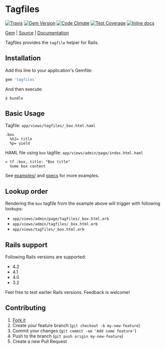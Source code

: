 [github]: https://github.com/neopoly/tagfiles
[doc]: http://rubydoc.info/github/neopoly/tagfiles/master/file/README.md
[gem]: https://rubygems.org/gems/tagfiles
[gem-badge]: https://img.shields.io/gem/v/tagfiles.svg
[travis]: https://travis-ci.org/neopoly/tagfiles
[travis-badge]: https://img.shields.io/travis/neopoly/tagfiles.svg?branch=master
[codeclimate]: https://codeclimate.com/github/neopoly/tagfiles
[codeclimate-climate-badge]: https://img.shields.io/codeclimate/github/neopoly/tagfiles.svg
[codeclimate-coverage-badge]: https://codeclimate.com/github/neopoly/tagfiles/badges/coverage.svg
[inchpages]: https://inch-ci.org/github/neopoly/tagfiles
[inchpages-badge]: https://inch-ci.org/github/neopoly/tagfiles.svg?branch=master&style=flat

# Tagfiles

[![Travis][travis-badge]][travis]
[![Gem Version][gem-badge]][gem]
[![Code Climate][codeclimate-climate-badge]][codeclimate]
[![Test Coverage][codeclimate-coverage-badge]][codeclimate]
[![Inline docs][inchpages-badge]][inchpages]

[Gem][gem] |
[Source][github] |
[Documentation][doc]

Tagfiles provides the `tagfile` helper for Rails.

## Installation

Add this line to your application's Gemfile:

```ruby
gem 'tagfiles'
```

And then execute:

    $ bundle

## Basic Usage

Tagfile: `app/views/tagfiles/_box.html.haml`

```haml
.box
  %h2= title
  %p= yield
```

HAML file using `box` tagfile: `app/views/admin/page/index.html.haml`

```haml
= tf :box, title: "Box title"
  Some box content
```

See [examples/](https://github.com/neopoly/tagfiles/tree/master/examples) and [specs](https://github.com/neopoly/tagfiles/blob/master/spec/integration/rails_spec.rb) for more examples.

## Lookup order

Rendering the `box` tagfile from the example above will trigger with following lookups:

* `app/views/admin/page/tagfiles/_box.html.erb`
* `app/views/admin/tagfiles/_box.html.erb`
* `app/views/tagfiles/_box.html.erb`

## Rails support

Following Rails versions are supported:

* 4.2
* 4.1
* 4.0
* 3.2

Feel free to test earlier Rails versions. Feedback is welcome!

## Contributing

1. [Fork it](https://github.com/neopoly/tagfiles/fork)
2. Create your feature branch (`git checkout -b my-new-feature`)
3. Commit your changes (`git commit -am 'Add some feature'`)
4. Push to the branch (`git push origin my-new-feature`)
5. Create a new Pull Request
